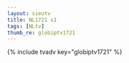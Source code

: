 ```yaml
--- 
layout: sieutv
title: NL1721 s1
tags: [NLtv]
thumb_re: globiptv1721
---
```

{% include tvadv key="globiptv1721" %} 
